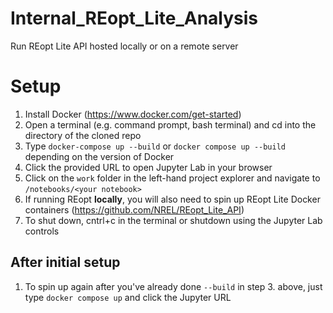 # Internal_REopt_Lite_Analysis
Run REopt Lite API hosted locally or on a remote server

# Setup
1. Install Docker (https://www.docker.com/get-started)
2. Open a terminal (e.g. command prompt, bash terminal) and cd into the directory of the cloned repo
3. Type `docker-compose up --build` or `docker compose up --build` depending on the version of Docker
4. Click the provided URL to open Jupyter Lab in your browser
5. Click on the `work` folder in the left-hand project explorer and navigate to `/notebooks/<your notebook>`
6. If running REopt **locally**, you will also need to spin up REopt Lite Docker containers (https://github.com/NREL/REopt_Lite_API)
7. To shut down, cntrl+c in the terminal or shutdown using the Jupyter Lab controls

## After initial setup
1. To spin up again after you've already done `--build` in step 3. above, just type `docker compose up` and click the Jupyter URL
